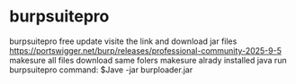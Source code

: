 # burpsuitepro
burpsuitepro free update 
visite the link and download jar files 
https://portswigger.net/burp/releases/professional-community-2025-9-5
makesure all files download same folers 
makesure alrady installed java 
run burpsuitepro command: 
$Jave -jar burploader.jar
